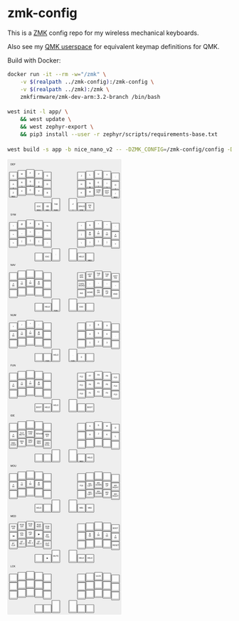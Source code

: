 # zmk-config

This is a [ZMK](https://zmk.dev) config repo for my wireless mechanical keyboards.

Also see my [QMK userspace](https://github.com/jbarr21/qmk_userspace/) for equivalent keymap definitions for QMK.

Build with Docker:
```sh
docker run -it --rm -w="/zmk" \
    -v $(realpath ../zmk-config):/zmk-config \
    -v $(realpath ../zmk):/zmk \
    zmkfirmware/zmk-dev-arm:3.2-branch /bin/bash

west init -l app/ \
    && west update \
    && west zephyr-export \
    && pip3 install --user -r zephyr/scripts/requirements-base.txt

west build -s app -b nice_nano_v2 -- -DZMK_CONFIG=/zmk-config/config -DSHIELD=ffkb
```

![ZMK Layout](keyboard-layout.png)
